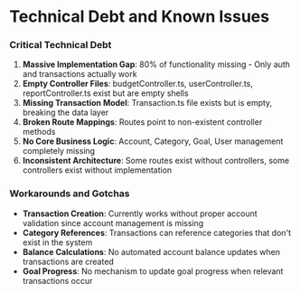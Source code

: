 # Technical Debt and Known Issues

### Critical Technical Debt

1. **Massive Implementation Gap**: 80% of functionality missing - Only auth and transactions actually work
2. **Empty Controller Files**: budgetController.ts, userController.ts, reportController.ts exist but are empty shells
3. **Missing Transaction Model**: Transaction.ts file exists but is empty, breaking the data layer
4. **Broken Route Mappings**: Routes point to non-existent controller methods
5. **No Core Business Logic**: Account, Category, Goal, User management completely missing
6. **Inconsistent Architecture**: Some routes exist without controllers, some controllers exist without implementation

### Workarounds and Gotchas

- **Transaction Creation**: Currently works without proper account validation since account management is missing
- **Category References**: Transactions can reference categories that don't exist in the system
- **Balance Calculations**: No automated account balance updates when transactions are created
- **Goal Progress**: No mechanism to update goal progress when relevant transactions occur